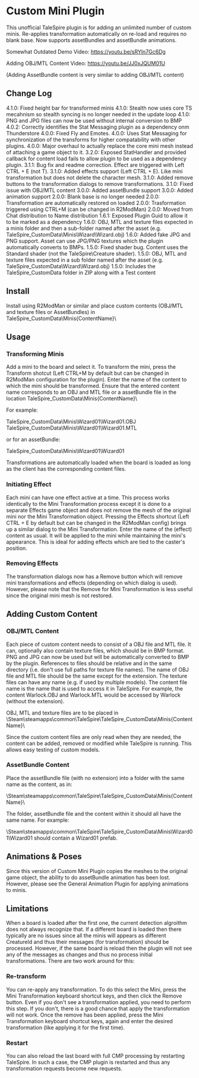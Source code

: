 # Custom Mini Plugin

This unofficial TaleSpire plugin is for adding an unlimited number of custom minis.
Re-applies transformation automatically on re-load and requires no blank base.
Now supports assetBundles and assetBundle animations.

Somewhat Outdated Demo Video: https://youtu.be/sRYln7Gc6Dg

Adding OBJ/MTL Content Video: https://youtu.be/JJ0xJQUM01U

(Adding AssetBundle content is very similar to adding OBJ/MTL content)

## Change Log

4.1.0: Fixed height bar for transformed minis
4.1.0: Stealth now uses core TS mecahnism so stealth syncing is no longer needed in the update loop
4.1.0: PNG and JPG files can now be used without internal conversion to BMP
4.0.2: Correctly identifies the Stat Messaging plugin as a dependency onm Thunderstore
4.0.0: Fixed Fly and Emotes.
4.0.0: Uses Stat Messaging for synchronization of the transforms for higher compatability with other plugins. 
4.0.0: Major overhaul to actually replace the core mini mesh instead of attaching a game object to it.
3.2.0: Exposed StatHandler and provided callback for content load fails to allow plugin to be used as a dependency plugin.
3.1.1: Bug fix and readme correction. Effect are triggered with Left CTRL + E (not T).
3.1.0: Added effects support (Left CTRL + E). Like mini transformation but does not delete the character mesh.
3.1.0: Added remove buttons to the transformation dialogs to remove transformations.
3.1.0: Fixed issue with OBJ/MTL content
3.0.0: Added assetBundle support
3.0.0: Added animation support
2.0.0: Blank base is no longer needed
2.0.0: Transformation are automatically restored on loaded
2.0.0: Trasformation triggered using CTRL+M (can be changed in R2ModMan)
2.0.0: Moved from Chat distribution to Name distribution
1.6.1: Exposed Plugin Guid to allow it to be marked as a dependency
1.6.0: OBJ, MTL and texture files expected in a minis folder and then a sub-folder named after the asset (e.g. TaleSpire_CustomData\Minis\Wizard\Wizard.obj)
1.6.0: Added fake JPG and PNG support. Asset can use JPG/PNG textures which the plugin automatically converts to BMPs.
1.5.0: Fixed shader bug. Content uses the Standard shader (not the TaleSpire\Creature shader).
1.5.0: OBJ, MTL and texture files expected in a sub folder named after the asset (e.g. TaleSpire_CustomData\Wizard\Wizard.obj)
1.5.0: Includes the TaleSpire_CustomData folder in ZIP along with a Test content

## Install

Install using R2ModMan or similar and place custom contents (OBJ/MTL and texture files or AssetBundles) in TaleSpire_CustomData\Minis\{ContentName}\

## Usage

### Transforming Minis

Add a mini to the board and select it. To transform the mini, press the Transform shotcut (Left CTRL+M by default but can be changed in
R2ModMan configuration for the plugin). Enter the name of the content to which the mini should be transformed. Ensure that the entered
content name corresponds to an OBJ and MTL file or a assetBundle file in the location TaleSpire_CustomData\Minis\{ContentName}\

For example:

TaleSpire_CustomData\Minis\Wizard01\Wizard01.OBJ
TaleSpire_CustomData\Minis\Wizard01\Wizard01.MTL

or for an assetBundle:

TaleSpire_CustomData\Minis\Wizard01\Wizard01

Transformations are automatically loaded when the board is loaded as long as the client has the corresponding content files.

### Initiating Effect

Each mini can have one effect active at a time. This process works identically to the Mini Transformation process except it
is done to a separate Effects game object and does not remove the mesh of the original mini nor the Mini Transformation object.
Pressing the Effects shortcut (Left CTRL + E by default but can be changed in the R2ModMan config) brings up a similar dialog
to the Mini Transformation. Enter the name of the (effect) content as usual. It will be applied to the mini while maintaining
the mini's appearance. This is ideal for adding effects which are tied to the caster's position.

### Removing Effects

The transformation dialogs now has a Remove button which will remove mini transformations and effects (depending on which
dialog is used). However, please note that the Remove for Mini Transformation is less useful since the original mini mesh
is not restored.

## Adding Custom Content

### OBJ/MTL Content

Each piece of custom content needs to consist of a OBJ file and MTL file. It can, optionally also contain texture files, which
should be in BMP format. PNG and JPG can now be used but will be automatically converted to BMP by the plugin. References to files
should be relative and in the same directory (i.e. don't use full paths for texture file names). The name of OBJ file and MTL file
should be the same except for the extension. The texture files can have any name (e.g. if used by multiple models). The content
file name is the name that is used to access it in TaleSpire. For example, the content Warlock.OBJ and Warlock.MTL would be
accessed by Warlock (without the extension).

OBJ, MTL and texture files are to be placed in \Steam\steamapps\common\TaleSpire\TaleSpire_CustomData\Minis\{ContentName}\

Since the custom content files are only read when they are needed, the content can be added, removed or modified while TaleSpire
is running. This allows easy testing of custom models.

### AssetBundle Content

Place the assetBundle file (with no extension) into a folder with the same name as the content, as in:

\Steam\steamapps\common\TaleSpire\TaleSpire_CustomData\Minis\{ContentName}\

The folder, assetBundle file and the content within it should all have the same name. For example:

\Steam\steamapps\common\TaleSpire\TaleSpire_CustomData\Minis\Wizard01\Wizard01 should contain a Wizard01 prefab.

## Animations & Poses

Since this version of Custom Mini Plugin copies the meshes to the original game object, the ability to do assetBundle
animation has been lost. However, please see the General Animation Plugin for applying animations to minis.

## Limitations

When a board is loaded after the first one, the current detection algroithm does not always recognize that. If a different board
is loaded then there typically are no issues since all the minis will appears as different CreatureId and thus their messages
(for transformation) should be processed. However, if the same board is reload then the plugin will not see any of the messages
as changes and thus no process initial transformations. There are two work around for this:

### Re-transform

You can re-apply any transformation. To do this select the Mini, press the Mini Transformation keyboard shortcut keys, and then
click the Remove button. Even if you don't see a transformation applied, you need to perform this step. If you don't, there is a
good chance that apply the transformation will not work. Once the remove has been applied, press the Mini Transformation keyboard
shortcut keys, again and enter the desired transformation (like applying it for the first time).

### Restart

You can also reload the last board with full CMP processing by restarting TaleSpire. In such a case, the CMP plugin is restarted
and thus any transformation requests become new requests.


